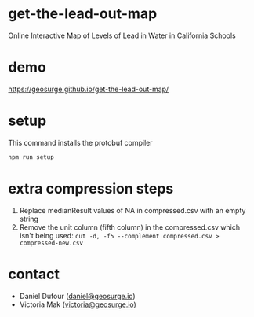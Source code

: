 # get-the-lead-out-map
Online Interactive Map of Levels of Lead in Water in California Schools

# demo
https://geosurge.github.io/get-the-lead-out-map/

# setup
This command installs the protobuf compiler
```bash
npm run setup
```

# extra compression steps
1) Replace medianResult values of NA in compressed.csv with an empty string
2) Remove the unit column (fifth column) in the compressed.csv which isn't being used:
```cut -d, -f5 --complement compressed.csv > compressed-new.csv```

# contact
- Daniel Dufour (daniel@geosurge.io)
- Victoria Mak (victoria@geosurge.io)
